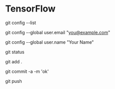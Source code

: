 # TensorFlow

git config --list

git config --global user.email "you@example.com"

git config --global user.name "Your Name"

git status

git add .

git commit -a -m 'ok'

git push